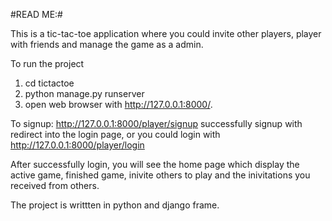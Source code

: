 #READ ME:#


This is a tic-tac-toe application where you could invite other players, player with friends and manage the game as a admin.

To run the project
1. cd tictactoe
2. python manage.py runserver
3. open web browser with http://127.0.0.1:8000/.

To signup: http://127.0.0.1:8000/player/signup
successfully signup with redirect into the login page, or you could login with http://127.0.0.1:8000/player/login

After successfully login, you will see the home page which display the active game, finished game, inivite others to play and the inivitations you received from others.

The project is writtten in python and django frame.





